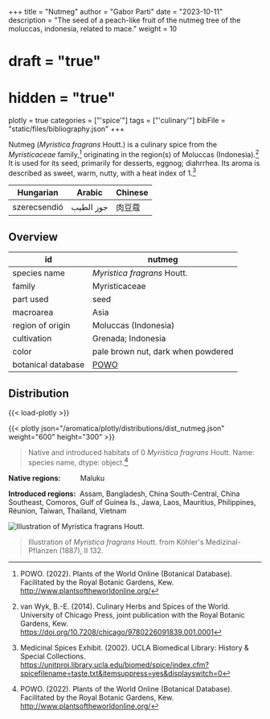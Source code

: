 +++
title = "Nutmeg"
author = "Gabor Parti"
date = "2023-10-11"
description = "The seed of a peach-like fruit of the nutmeg tree of the moluccas, indonesia, related to mace."
weight = 10
# draft = "true"
# hidden = "true"
plotly = true
categories = ["'spice'"]
tags = ["'culinary'"]
bibFile = "static/files/bibliography.json"
+++

Nutmeg (*Myristica fragrans* Houtt.) is a culinary spice from the *Myristicaceae* family,[^powo] originating in the region(s) of Moluccas (Indonesia).[^van_wyk_culinary_2014] It is used for its seed, primarily for desserts, eggnog; diahrrhea. Its aroma is described as sweet, warm, nutty, with a heat index of 1.[^ucla_medicinal_2002]

|  Hungarian |  Arabic |Chinese|
|------------|---------|-------|
|szerecsendió|جوز الطيب|  肉豆蔻  |

## Overview

|        id        |                       nutmeg                      |
|------------------|---------------------------------------------------|
|   species name   |            *Myristica fragrans* Houtt.            |
|      family      |                   Myristicaceae                   |
|     part used    |                        seed                       |
|     macroarea    |                        Asia                       |
| region of origin |                Moluccas (Indonesia)               |
|    cultivation   |                 Grenada; Indonesia                |
|       color      |         pale brown nut, dark when powdered        |
|botanical database|[POWO](https://powo.science.kew.org/taxon/586076-1)|

## Distribution

{{< load-plotly >}}

{{< plotly json="/aromatica/plotly/distributions/dist_nutmeg.json" weight="600" height="300" >}}

>Native and introduced habitats of 0    *Myristica fragrans* Houtt.
Name: species name, dtype: object.[^powo]

**Native regions:** &nbsp; &nbsp; &nbsp; &nbsp; &nbsp;Maluku

**Introduced regions:** &nbsp;Assam, Bangladesh, China South-Central, China Southeast, Comoros, Gulf of Guinea Is., Jawa, Laos, Mauritius, Philippines, Réunion, Taiwan, Thailand, Vietnam

![Illustration of *Myristica fragrans* Houtt.](/images/illustrations/nutmeg.png?width=33vw&classes=shadow "Illustration of *Myristica fragrans* Houtt. from Köhler's Medizinal-Pflanzen (1887), II 132.")

>Illustration of *Myristica fragrans* Houtt. from Köhler's Medizinal-Pflanzen (1887), II 132.

[^powo]: POWO. (2022). Plants of the World Online (Botanical Database). Facilitated by the Royal Botanic Gardens, Kew. http://www.plantsoftheworldonline.org/
[^van_wyk_culinary_2014]: van Wyk, B.-E. (2014). Culinary Herbs and Spices of the World. University of Chicago Press, joint publication with the Royal Botanic Gardens, Kew. https://doi.org/10.7208/chicago/9780226091839.001.0001
[^ucla_medicinal_2002]: Medicinal Spices Exhibit. (2002). UCLA Biomedical Library: History & Special Collections. https://unitproj.library.ucla.edu/biomed/spice/index.cfm?spicefilename=taste.txt&itemsuppress=yes&displayswitch=0

